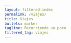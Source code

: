 ```yaml
---
layout: filtered-index
permalink: /viajes/
title: Viajes 
bullets: marker
tagline: Recorriendo un poco 
filtered_tag: viajes 
---
```

